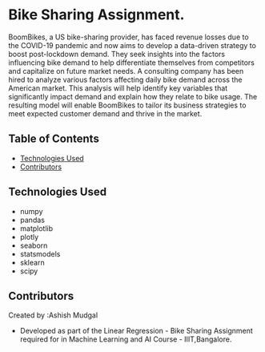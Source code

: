 # Bike Sharing Assignment.

BoomBikes, a US bike-sharing provider, has faced revenue losses due to the COVID-19 pandemic and now aims to develop a data-driven strategy to boost post-lockdown demand.
They seek insights into the factors influencing bike demand to help differentiate themselves from competitors and capitalize on future market needs. 
A consulting company has been hired to analyze various factors affecting daily bike demand across the American market. This analysis will help identify key variables that 
significantly impact demand and explain how they relate to bike usage. The resulting model will enable BoomBikes to tailor its business strategies to meet expected customer 
demand and thrive in the market.


## Table of Contents
* [Technologies Used](#technologies-used)
* [Contributors](#contributors)

<!-- You can include any other section that is pertinent to your problem -->



## Technologies Used
*  numpy
*  pandas
*  matplotlib
*  plotly
*  seaborn
*  statsmodels
*  sklearn
*  scipy


<!-- As the libraries versions keep on changing, it is recommended to mention the version of library used in this project -->


## Contributors
Created by :Ashish Mudgal


- Developed as part of the Linear Regression - Bike Sharing Assignment required for in Machine Learning and AI Course - IIIT,Bangalore.


<!-- Optional -->
<!-- ## License -->
<!-- This project is open source and available under the [... License](). -->

<!-- You don't have to include all sections - just the one's relevant to your project -->
